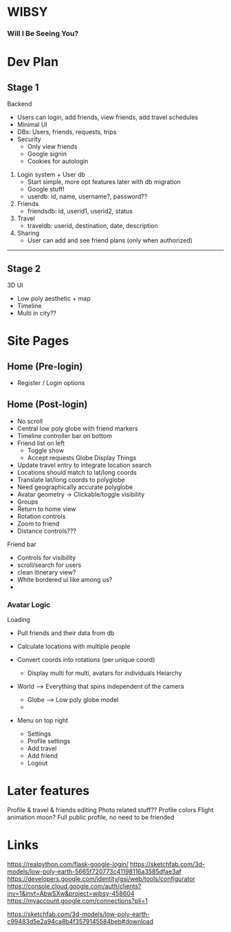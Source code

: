 # WIBSY
### Will I Be Seeing You?


# Dev Plan
## Stage 1
Backend
- Users can login, add friends, view friends, add travel schedules
- Minimal UI
- DBs: Users, friends, requests, trips
- Security
    - Only view friends
    - Google signin
    - Cookies for autologin


1. Login system + User db
    - Start simple, more opt features later with db migration
    - Google stuff!
    - userdb: id, name, username?, password??
2. Friends
    - friendsdb: id, userid1, userid2, status
3. Travel
    - traveldb: userid, destination, date, description
4. Sharing
    - User can add and see friend plans (only when authorized)
---

## Stage 2
3D UI
- Low poly aesthetic + map
- Timeline
- Multi in city??

# Site Pages
## Home (Pre-login)
- Register / Login options
## Home (Post-login)
- No scroll
- Central low poly globe with friend markers
- Timeline controller bar on bottom
- Friend list on left
    - Toggle show
    - Accept requests
Globe Display Things
- Update travel entry to integrate location search
- Locations should match to lat/long coords
- Translate lat/long coords to polyglobe
- Need geographically accurate polyglobe
- Avatar geometry -> Clickable/toggle visibility
- Groups
- Return to home view
- Rotation controls
- Zoom to friend
- Distance controls???

Friend bar
- Controls for visibility
- scroll/search for users
- clean itinerary view?
- White bordered ui like among us?
-


### Avatar Logic
Loading
- Pull friends and their data from db
- Calculate locations with multiple people
- Convert coords into rotations (per unique coord)
    - Display multi for multi, avatars for individuals
Heiarchy
- World --> Everything that spins independent of the camera
    - Globe --> Low poly globe model
    -


- Menu on top right
    - Settings
    - Profile settings
    - Add travel
    - Add friend
    - Logout

# Later features
Profile & travel & friends editing
Photo related stuff??
Profile colors
Flight animation
moon?
Full public profile, no need to be friended


# Links
https://realpython.com/flask-google-login/
https://sketchfab.com/3d-models/low-poly-earth-5665f720773c41198116a3585dfae3af
https://developers.google.com/identity/gsi/web/tools/configurator
https://console.cloud.google.com/auth/clients?inv=1&invt=AbwSXw&project=wibsy-458604
https://myaccount.google.com/connections?pli=1


https://sketchfab.com/3d-models/low-poly-earth-c99483d5e2a94ca8b4f3579145584beb#download
